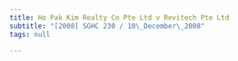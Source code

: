 ```yaml
---
title: Ho Pak Kim Realty Co Pte Ltd v Revitech Pte Ltd
subtitle: "[2008] SGHC 230 / 10\_December\_2008"
tags: null

---
```


